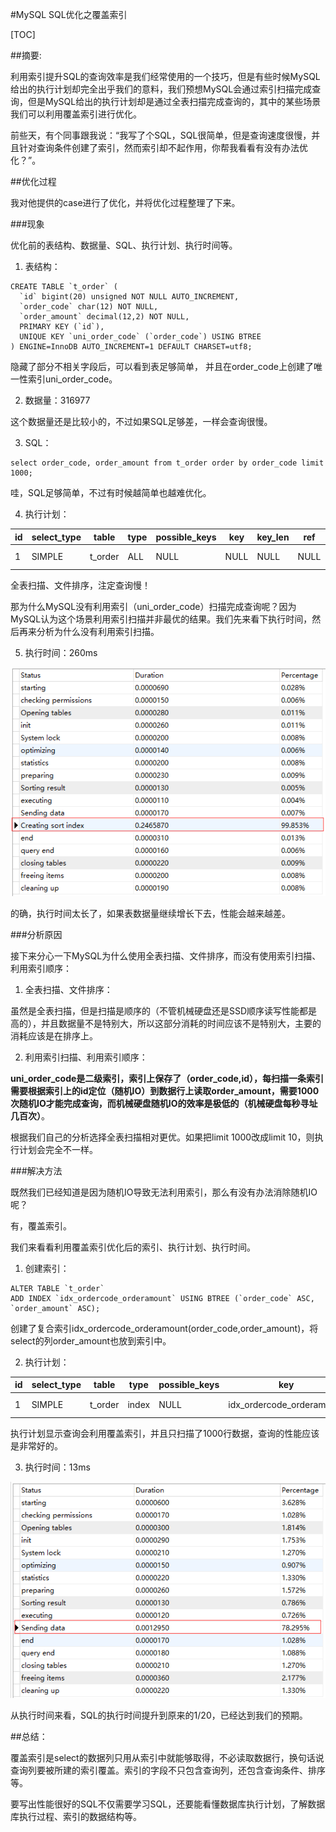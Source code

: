 #MySQL SQL优化之覆盖索引

[TOC]

##摘要: 

利用索引提升SQL的查询效率是我们经常使用的一个技巧，但是有些时候MySQL给出的执行计划却完全出乎我们的意料，我们预想MySQL会通过索引扫描完成查询，但是MySQL给出的执行计划却是通过全表扫描完成查询的，其中的某些场景我们可以利用覆盖索引进行优化。

前些天，有个同事跟我说：“我写了个SQL，SQL很简单，但是查询速度很慢，并且针对查询条件创建了索引，然而索引却不起作用，你帮我看看有没有办法优化？”。

##优化过程

我对他提供的case进行了优化，并将优化过程整理了下来。

###现象

优化前的表结构、数据量、SQL、执行计划、执行时间等。

1. 表结构：

```mysql
CREATE TABLE `t_order` (
  `id` bigint(20) unsigned NOT NULL AUTO_INCREMENT,
  `order_code` char(12) NOT NULL,
  `order_amount` decimal(12,2) NOT NULL,
  PRIMARY KEY (`id`),
  UNIQUE KEY `uni_order_code` (`order_code`) USING BTREE
) ENGINE=InnoDB AUTO_INCREMENT=1 DEFAULT CHARSET=utf8;
```

隐藏了部分不相关字段后，可以看到表足够简单， 并且在order_code上创建了唯一性索引uni_order_code。

2. 数据量：316977

这个数据量还是比较小的，不过如果SQL足够差，一样会查询很慢。

3. SQL：

```mysql
select order_code, order_amount from t_order order by order_code limit 1000;
```

哇，SQL足够简单，不过有时候越简单也越难优化。

4. 执行计划：

| id   | select_type | table   | type | possible_keys | key  | key_len | ref  | rows   | Extra          |
| ---- | ----------- | ------- | ---- | ------------- | ---- | ------- | ---- | ------ | -------------- |
| 1    | SIMPLE      | t_order | ALL  | NULL          | NULL | NULL    | NULL | 316350 | Using filesort |

全表扫描、文件排序，注定查询慢！

那为什么MySQL没有利用索引（uni_order_code）扫描完成查询呢？因为MySQL认为这个场景利用索引扫描并非最优的结果。我们先来看下执行时间，然后再来分析为什么没有利用索引扫描。

 5. 执行时间：260ms

![原SQL执行过程](image/164355_JbZI_3665697.png)

的确，执行时间太长了，如果表数据量继续增长下去，性能会越来越差。

 

###分析原因

接下来分心一下MySQL为什么使用全表扫描、文件排序，而没有使用索引扫描、利用索引顺序：

1. 全表扫描、文件排序：

虽然是全表扫描，但是扫描是顺序的（不管机械硬盘还是SSD顺序读写性能都是高的），并且数据量不是特别大，所以这部分消耗的时间应该不是特别大，主要的消耗应该是在排序上。

2. 利用索引扫描、利用索引顺序：

**uni_order_code是二级索引，索引上保存了（order_code,id），每扫描一条索引需要根据索引上的id定位（随机IO）到数据行上读取order_amount，需要1000次随机IO才能完成查询，而机械硬盘随机IO的效率是极低的（机械硬盘每秒寻址几百次）**。

根据我们自己的分析选择全表扫描相对更优。如果把limit 1000改成limit 10，则执行计划会完全不一样。

###解决方法 

既然我们已经知道是因为随机IO导致无法利用索引，那么有没有办法消除随机IO呢？

有，覆盖索引。

我们来看看利用覆盖索引优化后的索引、执行计划、执行时间。

1. 创建索引：

```mysql
ALTER TABLE `t_order` 
ADD INDEX `idx_ordercode_orderamount` USING BTREE (`order_code` ASC, `order_amount` ASC);
```

创建了复合索引idx_ordercode_orderamount(order_code,order_amount)，将select的列order_amount也放到索引中。

2. 执行计划：

| id   | select_type | table   | type  | possible_keys | key                       | key_len | ref  | rows | Extra       |
| ---- | ----------- | ------- | ----- | ------------- | ------------------------- | ------- | ---- | ---- | ----------- |
| 1    | SIMPLE      | t_order | index | NULL          | idx_ordercode_orderamount | 42      | NULL | 1000 | Using index |

执行计划显示查询会利用覆盖索引，并且只扫描了1000行数据，查询的性能应该是非常好的。

3. 执行时间：13ms

![优化后执行结果](image/175725_06CZ_3665697.png)

从执行时间来看，SQL的执行时间提升到原来的1/20，已经达到我们的预期。

 

##总结：

覆盖索引是select的数据列只用从索引中就能够取得，不必读取数据行，换句话说查询列要被所建的索引覆盖。索引的字段不只包含查询列，还包含查询条件、排序等。

要写出性能很好的SQL不仅需要学习SQL，还要能看懂数据库执行计划，了解数据库执行过程、索引的数据结构等。

 